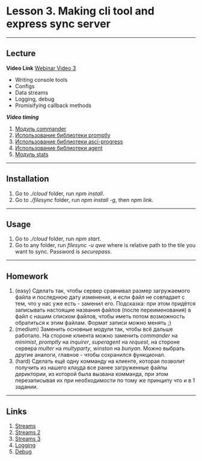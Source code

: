 # Lesson 3. Making cli tool and express sync server

----
## Lecture

**Video Link** [Webinar Video 3](https://youtu.be/nd6T0ZJQSG0)

* Writing console tools
* Configs
* Data streams
* Logging, debug
* Promisifying callback methods

***Video timing***

1.	[Модуль commander]( https://youtu.be/nd6T0ZJQSG0#t=42m03s) 
2.	[Использование библиотеки promptly]( https://youtu.be/nd6T0ZJQSG0#t=48m59s) 
3.	[Использование библиотеки asci-progress]( https://youtu.be/nd6T0ZJQSG0#t=65m45s) 
4.	[Использование библиотеки agent]( https://youtu.be/nd6T0ZJQSG0#t=72m47s) 
5.	[Модуль stats]( https://youtu.be/nd6T0ZJQSG0#t=92m41s) 


----
## Installation

1. Go to *./cloud* folder, run *npm install*.
2. Go to *./filesync* folder, run *npm install -g*, then *npm link*.

----
## Usage

1. Go to *./cloud* folder, run *npm start*.
2. Go to any folder, run *filesync -u qwe <file>* where *<file>* is relative path to the tile you want to sync. Password is *securepass*.

----
## Homework

1. (easy) Сделать так, чтобы сервер сравнивал размер загружаемого файла и последнюю дату изменения, и если файл не совпадает с тем, что у нас уже есть - заменил его. Подсказка: при этом придётся записывать настоящие названия файлов (после переименования) в файл с нашим списком файлов, чтобы иметь потом возможность обратиться к этим файлам. Формат записи можно менять ;)
2. (medium) Заменить основные модули так, чтобы всё дальше работало. На стороне клиента можно заменить *commander* на *minimist*, *promptly* на *inquirer*, *superagent* на *request*, на стороне сервера *multer* на *multyparty*, *winston* на *bunyan*. Можно выбрать другие аналоги, главное - чтобы сохранился функционал.
3. (hard) Сделать ещё одну комманду на клиенте, которая позволит получить из нашего клауда все ранее загруженные файлы дериктории, из которой была вызвана комманда, при этом перезаписывая их при необходимости по тому же принципу что и в 1 задании.

----
## Links

1. [Streams](https://www.sitepoint.com/basics-node-js-streams/)
2. [Streams 2](https://www.tutorialspoint.com/nodejs/nodejs_streams.htm)
3. [Streams 3](https://github.com/substack/stream-handbook)
4. [Logging](https://blog.risingstack.com/node-js-logging-tutorial/)
5. [Debug](http://www.100percentjs.com/best-way-debug-node-js/)
